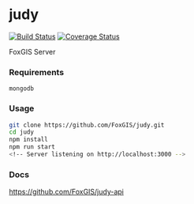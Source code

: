 # judy

[![Build Status](https://travis-ci.org/FoxGIS/judy.svg?branch=master)](https://travis-ci.org/FoxGIS/judy)
[![Coverage Status](https://coveralls.io/repos/github/FoxGIS/judy/badge.svg?branch=master)](https://coveralls.io/github/FoxGIS/judy?branch=master)

FoxGIS Server

### Requirements
`mongodb`

### Usage
```bash
git clone https://github.com/FoxGIS/judy.git
cd judy
npm install
npm run start
<!-- Server listening on http://localhost:3000 -->
```

### Docs
https://github.com/FoxGIS/judy-api
